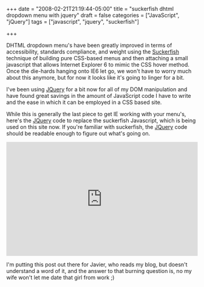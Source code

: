 +++
date = "2008-02-21T21:19:44-05:00"
title = "suckerfish dhtml dropdown menu with jquery"
draft = false
categories = ["JavaScript", "jQuery"]
tags = ["javascript", "jquery", "suckerfish"]

+++

DHTML dropdown menu's have been greatly improved in terms of
accessibility, standards compliance, and weight using the
[Suckerfish](http://www.alistapart.com/articles/dropdowns/) technique of
building pure CSS-based menus and then attaching a small javascript that
allows Internet Explorer 6 to mimic the CSS hover method. Once the
die-hards hanging onto IE6 let go, we won't have to worry much about
this anymore, but for now it looks like it's going to linger for a bit.

I've been using [JQuery](http://jquery.com) for a bit now for all of my
DOM manipulation and have found great savings in the amount of
JavaScript code I have to write and the ease in which it can be employed
in a CSS based site.

While this is generally the last piece to get IE working with your
menu's, here's the [JQuery](http://jquery.com) code to replace the
suckerfish Javascript, which is being used on this site now. If you're
familiar with suckerfish, the [JQuery](http://jquery.com) code should be
readable enough to figure out what's going on.  

<div>
<iframe style="width: 100%; height: 300px" src="http://embed.plnkr.co/MfhxPn" frameborder="0" allowfullscren="allowfullscren"></iframe>
</div>

I'm putting this post out there for Javier, who reads my blog, but
doesn't understand a word of it, and the answer to that burning question
is, no my wife won't let me date that girl from work ;)
